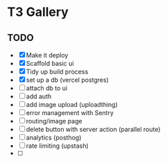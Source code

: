 # T3 Gallery

## TODO

- [x] Make it deploy
- [x] Scaffold basic ui
- [x] Tidy up build process
- [x] set up a db (vercel postgres)
- [ ] attach db to ui
- [ ] add auth
- [ ] add image upload (uploadthing)
- [ ] error management with Sentry
- [ ] routing/image page
- [ ] delete button with server action (parallel route)
- [ ] analytics (posthog)
- [ ] rate limiting (upstash)
- [ ]
